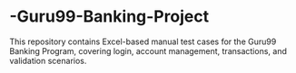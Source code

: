 # -Guru99-Banking-Project
This repository contains Excel-based manual test cases for the Guru99 Banking Program, covering login, account management, transactions, and validation scenarios.
